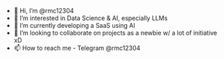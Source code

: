 - 👋 Hi, I’m @rmc12304
- 👀 I’m interested in Data Science & AI, especially LLMs
- 🌱 I’m currently developing a SaaS using AI
- 💞️ I’m looking to collaborate on projects as a newbie w/ a lot of initiative xD
- 📫 How to reach me - Telegram @rmc12304
